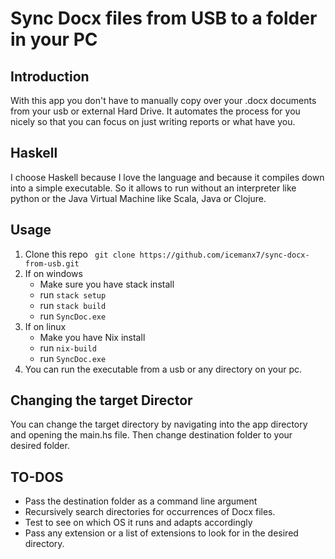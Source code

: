 # Sync Docx files from USB to a folder in your PC

## Introduction

With this app you don't have to manually copy over your .docx documents from your usb or external Hard Drive. It automates the process for you nicely so that you can focus on just writing reports or what have you. 

## Haskell

I choose Haskell because I love the language and because it compiles down into a simple executable. So it allows to run without an interpreter like python or the Java Virtual Machine like Scala, Java or Clojure. 

## Usage

1. Clone this repo ``` git clone https://github.com/icemanx7/sync-docx-from-usb.git```
2. If on windows
   * Make sure you have stack install
   * run ```stack setup```
   * run ```stack build```
   * run ```SyncDoc.exe```
3. If on linux 
   * Make you have Nix install
   * run ```nix-build```
   * run ```SyncDoc.exe```
4. You can run the executable from a usb or any directory on your pc. 

## Changing the target Director

You can change the target directory by navigating into the app directory and opening the main.hs file. Then change destination folder to your desired folder.

## TO-DOS

* Pass the destination folder as a  command line argument
* Recursively search directories for occurrences of Docx files.
* Test to see on which OS it runs and adapts accordingly
* Pass any extension or a list of extensions to look for in the desired directory. 




